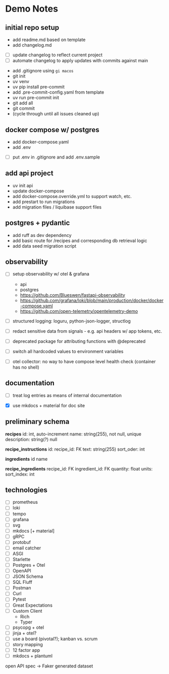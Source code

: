 # Demo Notes

## initial repo setup

- add readme.md based on template
- add changelog.md
- [ ] update changelog to reflect current project
- [ ] automate changelog to apply updates with commits against main
- add .gitignore using `gi macos`
- git init
- uv venv
- uv pip install pre-commit
- add .pre-commit-config.yaml from template
- uv run pre-commit init
- git add all
- git commit
- (cycle through until all issues cleaned up)

## docker compose w/ postgres

- add docker-compose.yaml
- add .env
- [ ] put .env in .gitignore and add .env.sample

## add api project

- uv init api
- update docker-compose
- add docker-compose.override.yml to support watch, etc.
- add prestart to run migrations
- add migration files / liquibase support files


## postgres + pydantic

- add ruff as dev dependency
- add basic route for /recipes and corresponding db retrieval logic
- add data seed migration script

## observability

- [ ] setup observability w/ otel & grafana
    - api
    - postgres
    - https://github.com/Blueswen/fastapi-observability
    - https://github.com/grafana/loki/blob/main/production/docker/docker-compose.yaml
    - https://github.com/open-telemetry/opentelemetry-demo
- [ ] structured logging: loguru, python-json-logger, structlog
- [ ] redact sensitive data from signals - e.g. api headers w/ app tokens, etc.


- [ ] deprecated package for attributing functions with @deprecated
- [ ] switch all hardcoded values to environment variables

- [ ] otel collector: no way to have compose level health check (container has no shell)

## documentation

- [ ] treat log entries as means of internal documentation
- [x] use mkdocs + material for doc site


## preliminary schema

**recipes**
id: int, auto-increment
name: string(255), not null, unique
description: string(?) null

**recipe_instructions**
id:
recipe_id: FK
text: string(255)
sort_oder: int

**ingredients**
id
name

**recipe_ingredients**
recipe_id: FK
ingredient_id: FK
quantity: float
units:
sort_index: int



## technologies

- [ ] prometheus
- [ ] loki
- [ ] tempo
- [ ] grafana
- [ ] svg
- [ ] mkdocs [+ material]
- [ ] gRPC
- [ ] protobuf
- [ ] email catcher
- [ ] ASGI
- [ ] Starlette
- [ ] Postgres + Otel
- [ ] OpenAPI
- [ ] JSON Schema
- [ ] SQL Fluff
- [ ] Postman
- [ ] Curl
- [ ] Pytest
- [ ] Great Expectations
- [ ] Custom Client
  - Rich
  - Typer
- [ ] psycopg + otel
- [ ] jinja + otel?
- [ ] use a board (pivotal?); kanban vs. scrum
- [ ] story mapping
- [ ] 12 factor app
- [ ] mkdocs + plantuml

open API spec -> Faker generated dataset
